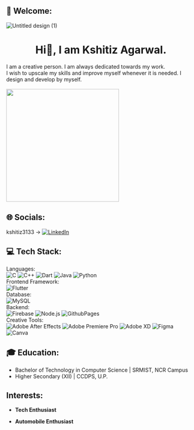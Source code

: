 ## 🙏 Welcome:
![Untitled design (1)](https://github.com/kshitiz3133/kshitiz3133/assets/126540363/a8f8cf8c-0ed3-472c-ae8b-06f29569ad71) 

<h1 align="center">Hi👋, I am Kshitiz Agarwal.</h1>
I am a creative person. I am always dedicated towards my work. <br>
I wish to upscale my skills and improve myself whenever it is needed. I design and develop by myself.<br>
<br>
<img src="https://github.com/kshitiz3133/kshitiz3133/assets/126540363/c3f6cfff-8e7c-4ecf-b0d2-aa456d94929d" width="300" height="300" align="center"/>

## 🌐 Socials:
kshitiz3133 -> [![LinkedIn](https://img.shields.io/badge/LinkedIn-%230077B5.svg?logo=linkedin&logoColor=white)](https://linkedin.com/in/kshitiz3133) 

## 💻 Tech Stack:
Languages: <br/> 
![C](https://img.shields.io/badge/c-%2300599C.svg?style=for-the-badge&logo=c&logoColor=white) ![C++](https://img.shields.io/badge/c++-%2300599C.svg?style=for-the-badge&logo=c%2B%2B&logoColor=white)  ![Dart](https://img.shields.io/badge/dart-%230175C2.svg?style=for-the-badge&logo=dart&logoColor=white)  ![Java](https://img.shields.io/badge/java-%23ED8B00.svg?style=for-the-badge&logo=openjdk&logoColor=white)  ![Python](https://img.shields.io/badge/python-3670A0?style=for-the-badge&logo=python&logoColor=ffdd54) <br/> 
Frontend Framework: <br/> 
![Flutter](https://img.shields.io/badge/Flutter-%2302569B.svg?style=for-the-badge&logo=Flutter&logoColor=white) <br/> 
Database: <br/> 
![MySQL](https://img.shields.io/badge/mysql-%2300000f.svg?style=for-the-badge&logo=mysql&logoColor=white)<br/> 
Backend: <br/> 
![Firebase](https://img.shields.io/badge/firebase-%23039BE5.svg?style=for-the-badge&logo=firebase)  ![Node.js](https://img.shields.io/badge/Node.js-%2343853D.svg?style=for-the-badge&logo=node.js&logoColor=white)  ![GithubPages](https://img.shields.io/badge/github%20pages-121013?style=for-the-badge&logo=github&logoColor=white) <br/> 
Creative Tools: <br/> 
![Adobe After Effects](https://img.shields.io/badge/Adobe%20After%20Effects-9999FF.svg?style=for-the-badge&logo=Adobe%20After%20Effects&logoColor=white) 
![Adobe Premiere Pro](https://img.shields.io/badge/Adobe%20Premiere%20Pro-9999FF.svg?style=for-the-badge&logo=Adobe%20Premiere%20Pro&logoColor=white) ![Adobe XD](https://img.shields.io/badge/Adobe%20XD-470137?style=for-the-badge&logo=Adobe%20XD&logoColor=#FF61F6) 
![Figma](https://img.shields.io/badge/figma-%23F24E1E.svg?style=for-the-badge&logo=figma&logoColor=white) ![Canva](https://img.shields.io/badge/Canva-%2300C4CC.svg?style=for-the-badge&logo=Canva&logoColor=white) <br>

## 🎓 Education:
- Bachelor of Technology in Computer Science | SRMIST, NCR Campus <br>
- Higher Secondary (XII) | CCDPS, U.P.

## Interests:
- **Tech Enthusiast** 

- **Automobile Enthusiast** 


<!-- Proudly created with GPRM ( https://gprm.itsvg.in ) -->
